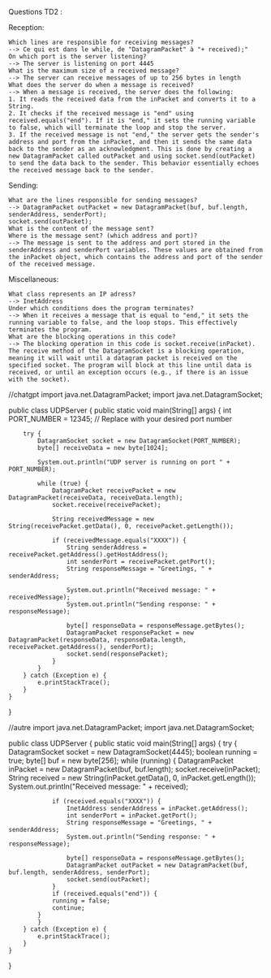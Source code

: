 Questions TD2 :

Reception:

    Which lines are responsible for receiving messages?
    --> Ce qui est dans le while, de "DatagramPacket" à "+ received);"
    On which port is the server listening?
    --> The server is listening on port 4445
    What is the maximum size of a received message?
    --> The server can receive messages of up to 256 bytes in length
    What does the server do when a message is received?
    --> When a message is received, the server does the following:
    1. It reads the received data from the inPacket and converts it to a String.
    2. It checks if the received message is "end" using received.equals("end"). If it is "end," it sets the running variable to false, which will terminate the loop and stop the server.
    3. If the received message is not "end," the server gets the sender's address and port from the inPacket, and then it sends the same data back to the sender as an acknowledgment. This is done by creating a new DatagramPacket called outPacket and using socket.send(outPacket) to send the data back to the sender. This behavior essentially echoes the received message back to the sender.
    

Sending:

    What are the lines responsible for sending messages?
    --> DatagramPacket outPacket = new DatagramPacket(buf, buf.length, senderAddress, senderPort);
    socket.send(outPacket);
    What is the content of the message sent?
    Where is the message sent? (which address and port)?
    --> The message is sent to the address and port stored in the senderAddress and senderPort variables. These values are obtained from the inPacket object, which contains the address and port of the sender of the received message.

Miscellaneous:

    What class represents an IP adress?
    --> InetAddress
    Under which conditions does the program terminates?
    --> When it receives a message that is equal to "end," it sets the running variable to false, and the loop stops. This effectively terminates the program.
    What are the blocking operations in this code?
    --> The blocking operation in this code is socket.receive(inPacket). The receive method of the DatagramSocket is a blocking operation, meaning it will wait until a datagram packet is received on the specified socket. The program will block at this line until data is received, or until an exception occurs (e.g., if there is an issue with the socket).

//chatgpt
import java.net.DatagramPacket;
import java.net.DatagramSocket;

public class UDPServer {
    public static void main(String[] args) {
        int PORT_NUMBER = 12345; // Replace with your desired port number

        try {
            DatagramSocket socket = new DatagramSocket(PORT_NUMBER);
            byte[] receiveData = new byte[1024];

            System.out.println("UDP server is running on port " + PORT_NUMBER);

            while (true) {
                DatagramPacket receivePacket = new DatagramPacket(receiveData, receiveData.length);
                socket.receive(receivePacket);

                String receivedMessage = new String(receivePacket.getData(), 0, receivePacket.getLength());

                if (receivedMessage.equals("XXXX")) {
                    String senderAddress = receivePacket.getAddress().getHostAddress();
                    int senderPort = receivePacket.getPort();
                    String responseMessage = "Greetings, " + senderAddress;

                    System.out.println("Received message: " + receivedMessage);
                    System.out.println("Sending response: " + responseMessage);

                    byte[] responseData = responseMessage.getBytes();
                    DatagramPacket responsePacket = new DatagramPacket(responseData, responseData.length, receivePacket.getAddress(), senderPort);
                    socket.send(responsePacket);
                }
            }
        } catch (Exception e) {
            e.printStackTrace();
        }
    }
}

//autre
 import java.net.DatagramPacket;
import java.net.DatagramSocket;

public class UDPServer {
    public static void main(String[] args)  {
        try {
            DatagramSocket socket = new DatagramSocket(4445);
            boolean running = true;
            byte[] buf = new byte[256];
            while (running) {
                DatagramPacket inPacket = new DatagramPacket(buf, buf.length);
                socket.receive(inPacket);
                String received = new String(inPacket.getData(), 0, inPacket.getLength());
                System.out.println("Received message: " + received);

                if (received.equals("XXXX")) {
                    InetAddress senderAddress = inPacket.getAddress();
                    int senderPort = inPacket.getPort();
                    String responseMessage = "Greetings, " + senderAddress;
                    System.out.println("Sending response: " + responseMessage);

                    byte[] responseData = responseMessage.getBytes();
                    DatagramPacket outPacket = new DatagramPacket(buf, buf.length, senderAddress, senderPort);
                    socket.send(outPacket);
                }
                if (received.equals("end")) {
                running = false;
                continue;
            }
            }
        } catch (Exception e) {
            e.printStackTrace();
        }
    }
}
 
    
